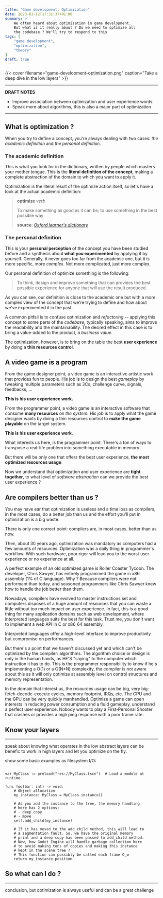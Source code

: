 ```yaml
---
title: "Game development: Optimization"
date: 2023-03-12T17:31:37+01:00
summary: >
    We often heard about optimization in game development.
    But what is it really about ? Do we need to optimize all
    the codebase ? We'll try to respond to this
tags: [
    "game development",
    "optimization",
    "theory"
]
draft: true
---
```


<!-- POST COVER -->
{{< cover filename="game-development-optimization.png" caption="Take a deep dive in the low layers" >}}
<!-- /POST COVER -->

---

**DRAFT NOTES**

- Improve association between optimization and user experience words
- Speak more about algorithms, this is also a major part of optimization

---

## What is optimization ?

When you try to define a concept, you're always dealing with two cases: *the academic definition* and *the personal definition*.

### The academic definition

This is what you look for in the dictionary, written by people which masters your mother tongue.
This is the **literal definition of the concept**, making a complete abstraction of the domain to which you want to apply it.

Optimization is the literal result of the optimize action itself, so let's have a look at the actual academic definition:

> **optimize** *verb*
>
> To make something as good as it can be; to use something in the best possible way
>
> **source**: *[Oxford learner's dictionary](https://www.oxfordlearnersdictionaries.com/definition/english/optimize?q=optimize)*

### The personal definition

This is your **personal perception** of the concept you have been studied before and a synthesis about **what you experimented**
by applying it by yourself.
Generally, it never goes too far from the academic one, but it is more specific, more *complex*. Not more complicated, just more complex.

Our personal definition of optimize something is the following:

> To think, design and improve something that can provides the best possible experience for anyone that will use the result produced.

As you can see, our definition is close to the academic one but with a more complex view of the concept that we're trying to define
and how about we've experimented it in the past.

A common pitfall is to confuse optimization and *refactoring* -- applying this concept to some parts of the *codebase*,
typically speaking, aims to improve the readability and the maintainability.
The desired effect in this case is to bring a value-added to the product, *a business value*.

The optimization, however, is to bring on the table the best **user experience** by doing a **thin resources control**.

## A video game is a program

From the game designer point, a video game is an interactive artistic work that provides fun to people.
His job is to design the best *gameplay* by tweaking multiple parameters such as 3Cs, challenge curve, signals, feedbacks, ...

**This is his user experience work.**

From the programmer point, a video game is an interactive software that consume **many resources** on *the system*.
His job is to apply what the game designer wants by doing a thin resources control to **make the game playable** on the target system.

**This is his user experience work**.

What interests us here, is the programmer point. There's a ton of ways to transpose a real-life problem into something executable in memory.

But there will be only one that offers the best user experience, **the most optimized resources usage**.

Now we understand that optimization and user experience are **tight together**, to what level of *software abstraction* can we provide the
best user experience ?

## Are compilers better than us ?

You may have ear that optimization is useless and a time loss as compilers, in the most cases, do a better job than us and the effort you'll
put in optimization is a big waste.

There is only one correct point: compilers are, in most cases, better than us now.

Then, about 30 years ago, optimization was mandatory as computers had a few amounts of resources.
Optimization was a daily thing in programmer's workflow. With such hardware, poor rigor will lead you to the worst user experience or no
experience at all.

A perfect example of an old optimized game is Roller Coaster Tycoon. The developer, Chris Sawyer, has entirely programmed the game 
in x86 assembly (1% of C language). Why ? Because compilers were not performant than today, and seasoned programmers like Chris Sawyer knew
how to handle the job better than them.

Nowadays, compilers have evolved to master instructions set and computers disposes of a huge amount of
resources that you can waste a little without too much impact on user experience. In fact,
this is a good thing for many application domains such as web development, where interpreted languages suits the best for this task. Trust me,
you don't want to implement a web API in C or x86\_64 assembly.

Interpreted languages offer a high-level interface to improve productivity but compromise on performances.

But there's a point that we haven't discussed yet and which can't be optimized by the compiler: algorithms. The algorithm choice or design is
only in the human hands, as HE'S "saying" to the computer which instruction it has to do.
This is the programmer responsibility to know if he's implementing a O(1) or a O(N*N) complexity, the compiler is not aware about this as
it will only optimize at assembly level on control structures and memory representation.

In the domain that interest us, the resources usage can be big, very big: fetch-decode-execute cycles, memory footprint, IRQs, etc. The CPU
and the GPU can be very quickly manhandled.
Optimize a game can open interests in reducing power consumption and a fluid gameplay, understand a perfect user experience. Nobody wants to
play a First-Personal Shooter that crashes or provides a high ping response with a poor frame rate.

## Know your layers

---

speak about knowing what operates in the low abstract layers can be benefic to work in high layers and let you optimize on the fly.

show some basic examples as filesystem I/O:

```gdscript

var MyClass := preload("res://MyClass.tscn")  # Load a module at runtime

func foo(bar: int) -> void:
    # Object allocation
    my_instance: MyClass = MyClass.instance()
    
    # As you add the instance to the tree, the memory handling
    # here has 2 options:
    # - deep copy
    # - move
    self.add_child(my_instance)

    # If it has moved to the add_child method, this will lead to
    # a segmentation fault. So, we have the original memory
    # print and a deep copy has been passed to add_child method.
    # Now, how Godot Engine will handle garbage collection here
    # to avoid making tons of copies and making this instance
    # kept in the scene tree ?
    # This function can possibly be called each frame O_o
    return my_instance.position
```

## So what can I do ?

---

conclusion, but optimization is always useful and can be a great challenge
